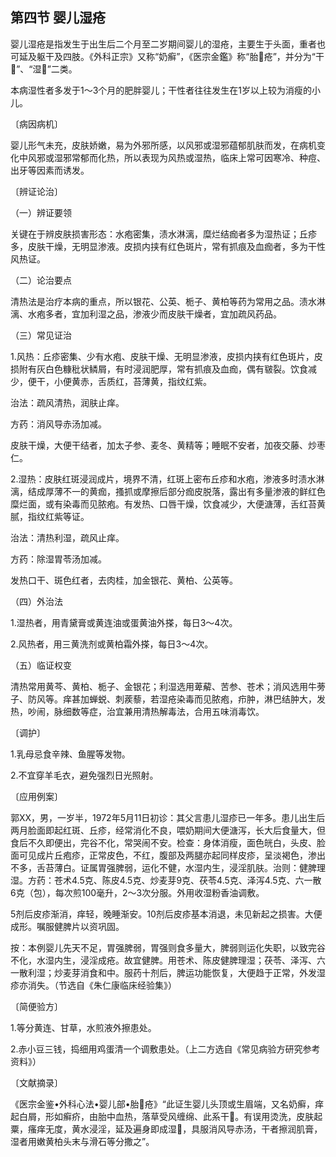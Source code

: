 ## 第四节 婴儿湿疮

婴儿湿疮是指发生于出生后二个月至二岁期间婴儿的湿疮，主要生于头面，重者也可延及躯干及四肢。《外科正宗》又称“奶癣”，《医宗金鑑》称“胎𤼏疮”，并分为“干𤼏”、“湿𤼏”二类。

本病湿性者多发于1〜3个月的肥胖婴儿；干性者往往发生在1岁以上较为消瘦的小儿。

〔病因病机〕

婴儿形气未充，皮肤娇嫩，易为外邪所感，以风邪或湿邪蕴郁肌肤而发，在病机变化中风邪或湿邪常郁而化热，所以表现为风热或湿热，临床上常可因寒冷、种痘、出牙等因素而诱发。

〔辨证论治〕

（一）辨证要领

关键在于辨皮肤损害形态：水疱密集，渍水淋漓，糜烂结痂者多为湿热证；丘疹多，皮肤干燥，无明显渗液。皮损内挟有红色斑片，常有抓痕及血痂者，多为干性风热证。

（二）论治要点

清热法是治疗本病的重点，所以银花、公英、栀子、黄柏等药为常用之品。渍水淋漓、水疱多者，宜加利湿之品，渗液少而皮肤干燥者，宜加疏风药品。

（三）常见证治

1.风热：丘疹密集、少有水疱、皮肤干燥、无明显渗液，皮损内挟有红色斑片，皮损附有灰白色糠秕状鳞屑，有时浸润肥厚，常有抓痕及血痂，偶有皲裂。饮食减少，便干，小便黄赤，舌质红，苔薄黄，指纹红紫。

治法：疏风清热，润肤止痒。

方药：消风导赤汤加减。

皮肤干燥，大便干结者，加太子参、麦冬、黄精等；睡眠不安者，加夜交藤、炒枣仁。

2.湿热：皮肤红斑浸润成片，境界不清，红斑上密布丘疹和水疱，渗液多时渍水淋漓，结成厚薄不一的黄痂，搔抓或摩擦后部分痂皮脱落，露出有多量渗液的鲜红色糜烂面，或有染毒而见脓疱。有发热、口唇干燥，饮食减少，大便溏薄，舌红苔黄腻，指纹红紫等证。

治法：清热利湿，疏风止痒。

方药：除湿胃苓汤加减。

发热口干、斑色红者，去肉桂，加金银花、黄柏、公英等。

（四）外治法

1.湿热者，用青黛膏或黄连油或蛋黄油外搽，每日3〜4次。

2.风热者，用三黄洗剂或黄柏霜外搽，每日3〜4次。

（五）临证权变

清热常用黄芩、黄柏、栀子、金银花；利湿选用萆薢、苦参、苍术；消风选用牛蒡子、防风等。痒甚加蝉蜕、刺蒺藜，若湿疮染毒而见脓疱，疖肿，淋巴结肿大，发热，吵闹，脉细数等症，治宜兼用清热解毒法，合用五味消毒饮。

〔调护〕

1.乳母忌食辛辣、鱼腥等发物。

2.不宜穿羊毛衣，避免强烈日光照射。

〔应用例案〕

郭XX，男，一岁半，1972年5月11日初诊：其父言患儿湿疹已一年多。患儿出生后两月脸面即起红斑、丘疹，经常消化不良，喂奶期间大便溏泻，长大后食量大，但食后不久即便出，完谷不化，常哭闹不安。检查：身体消瘦，面色㿠白，头皮、脸面可见成片丘疱疹，正常皮色，不红，腹部及两腿亦起同样皮疹，呈淡褐色，渗出不多，舌苔薄白。证属胃强脾弱，运化不健，水湿内生，浸淫肌肤。治则：健脾理湿。方药：苍术4.5克、陈皮4.5克、炒麦芽9克、茯苓4.5克、泽泻4.5克、六一散6克（包），每次煎100毫升，2〜3次分服。外用收湿粉香油调敷。

5剂后皮疹渐消，痒轻，晚睡渐安。10剂后皮疹基本消退，未见新起之损害。大便成形。嘱服健脾片以资巩固。

按：本例婴儿先天不足，胃强脾弱，胃强则食多量大，脾弱则运化失职，以致完谷不化，水湿内生，浸淫成疮。故宜健脾。用苍术、陈皮健脾理湿；茯苓、泽泻、六一散利湿；炒麦芽消食和中。服药十剂后，脾运功能恢复，大便趋于正常，外发湿疹亦消失。（节选自《朱仁康临床经验集》）

〔简便验方〕

1.等分黄连、甘草，水煎液外擦患处。

2.赤小豆三钱，捣细用鸡蛋清一个调敷患处。（上二方选自《常见病验方研究参考资料》）

〔文献摘录〕

《医宗金鉴•外科心法•婴儿部•胎𤼏疮》“此证生婴儿头顶或生眉端，又名奶癣，痒起白屑，形如癣疥，由胎中血热，落草受风缠绵、此系干𤼏。有误用烫洗，皮肤起粟，瘙痒无度，黄水浸淫，延及遍身即成湿𤼏，具服消风导赤汤，干者擦润肌膏，湿者用嫩黄柏头末与滑石等分撒之”。
